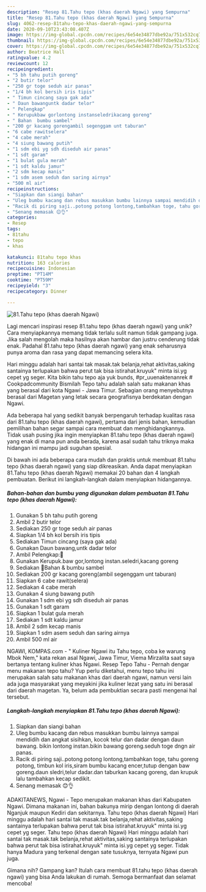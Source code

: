 ```yaml
---
description: "Resep 81.Tahu tepo (khas daerah Ngawi) yang Sempurna"
title: "Resep 81.Tahu tepo (khas daerah Ngawi) yang Sempurna"
slug: 4062-resep-81tahu-tepo-khas-daerah-ngawi-yang-sempurna
date: 2020-09-10T23:43:08.407Z
image: https://img-global.cpcdn.com/recipes/6e54e34877dbe92a/751x532cq70/81tahu-tepo-khas-daerah-ngawi-foto-resep-utama.jpg
thumbnail: https://img-global.cpcdn.com/recipes/6e54e34877dbe92a/751x532cq70/81tahu-tepo-khas-daerah-ngawi-foto-resep-utama.jpg
cover: https://img-global.cpcdn.com/recipes/6e54e34877dbe92a/751x532cq70/81tahu-tepo-khas-daerah-ngawi-foto-resep-utama.jpg
author: Beatrice Hall
ratingvalue: 4.2
reviewcount: 12
recipeingredient:
- "5 bh tahu putih goreng"
- "2 butir telor"
- "250 gr toge seduh air panas"
- "1/4 bh kol bersih iris tipis"
- " Timun cincang saya gak ada"
- " Daun bawanguntk dadar telor"
- " Pelengkap"
- " Kerupukbaw gorlontong instanseledrikacang goreng"
- " Bahan  bumbu sambel"
- "200 gr kacang gorengambil segenggam unt taburan"
- "6 cabe rawitselera"
- "4 cabe merah"
- "4 siung bawang putih"
- "1 sdm ebi yg sdh diseduh air panas"
- "1 sdt garam"
- "1 bulat gula merah"
- "1 sdt kaldu jamur"
- "2 sdm kecap manis"
- "1 sdm asem seduh dan saring airnya"
- "500 ml air"
recipeinstructions:
- "Siapkan dan siangi bahan"
- "Uleg bumbu kacang dan rebus masukkan bumbu lainnya sampai mendidih dan angkat sisihkan, kocok telur dan dadar dengan daun bawang. bikin lontong instan.bikin bawang goreng.seduh toge dngn air panas."
- "Racik di piring saji..potong potong lontong,tambahkan toge, tahu goreng potong, timbun kol iris,siram bumbu kacang encer,tutup dengan baw goreng.daun sledri,telur dadar.dan taburkan kacang goreng, dan krupuk lalu tambahkan kecap sedikit."
- "Senang memasak 😊👌"
categories:
- Resep
tags:
- 81tahu
- tepo
- khas

katakunci: 81tahu tepo khas 
nutrition: 163 calories
recipecuisine: Indonesian
preptime: "PT14M"
cooktime: "PT59M"
recipeyield: "3"
recipecategory: Dinner

---
```



![81.Tahu tepo (khas daerah Ngawi)](https://img-global.cpcdn.com/recipes/6e54e34877dbe92a/751x532cq70/81tahu-tepo-khas-daerah-ngawi-foto-resep-utama.jpg)

Lagi mencari inspirasi resep 81.tahu tepo (khas daerah ngawi) yang unik? Cara menyiapkannya memang tidak terlalu sulit namun tidak gampang juga. Jika salah mengolah maka hasilnya akan hambar dan justru cenderung tidak enak. Padahal 81.tahu tepo (khas daerah ngawi) yang enak seharusnya punya aroma dan rasa yang dapat memancing selera kita.

Hari minggu adalah hari santai tak masak.tak belanja,rehat aktivitas,saking santainya terlupakan bahwa perut tak bisa istirahat.kruyuk&#34; minta isi.yg cepet yg seger. Kita bikin tahu tepo aja yuk bunds, #pr_uuenaktenanrek # Cookpadcommunity Bismilah Tepo tahu adalah salah satu makanan khas yang berasal dari kota Ngawi - Jawa Timur. Sebagian orang menyebutnya berasal dari Magetan yang letak secara geografisnya berdekatan dengan Ngawi.

Ada beberapa hal yang sedikit banyak berpengaruh terhadap kualitas rasa dari 81.tahu tepo (khas daerah ngawi), pertama dari jenis bahan, kemudian pemilihan bahan segar sampai cara membuat dan menghidangkannya. Tidak usah pusing jika ingin menyiapkan 81.tahu tepo (khas daerah ngawi) yang enak di mana pun anda berada, karena asal sudah tahu triknya maka hidangan ini mampu jadi suguhan spesial.


Di bawah ini ada beberapa cara mudah dan praktis untuk membuat 81.tahu tepo (khas daerah ngawi) yang siap dikreasikan. Anda dapat menyiapkan 81.Tahu tepo (khas daerah Ngawi) memakai 20 bahan dan 4 langkah pembuatan. Berikut ini langkah-langkah dalam menyiapkan hidangannya.

<!--inarticleads1-->

##### Bahan-bahan dan bumbu yang digunakan dalam pembuatan 81.Tahu tepo (khas daerah Ngawi):

1. Gunakan 5 bh tahu putih goreng
1. Ambil 2 butir telor
1. Sediakan 250 gr toge seduh air panas
1. Siapkan 1/4 bh kol bersih iris tipis
1. Sediakan  Timun cincang (saya gak ada)
1. Gunakan  Daun bawang,untk dadar telor
1. Ambil  Pelengkap:🍒
1. Gunakan  Kerupuk.baw gor,lontong instan.seledri,kacang goreng
1. Sediakan  🍅Bahan &amp; bumbu sambel
1. Sediakan 200 gr kacang goreng(ambil segenggam unt taburan)
1. Siapkan 6 cabe rawit(selera)
1. Sediakan 4 cabe merah
1. Gunakan 4 siung bawang putih
1. Gunakan 1 sdm ebi yg sdh diseduh air panas
1. Gunakan 1 sdt garam
1. Siapkan 1 bulat gula merah
1. Sediakan 1 sdt kaldu jamur
1. Ambil 2 sdm kecap manis
1. Siapkan 1 sdm asem seduh dan saring airnya
1. Ambil 500 ml air


NGAWI, KOMPAS.com - &#34; Kuliner Ngawi itu Tahu tepo, coba ke warung Mbok Nem,&#34; kata rekan asal Ngawi, Jawa Timur, Viema Mirzalita saat saya bertanya tentang kuliner khas Ngawi. Resep Tepo Tahu - Pernah dengar menu makanan tepo tahu? Yup perlu diketahui, menu tepo tahu ini merupakan salah satu makanan khas dari daerah ngawi, namun versi lain ada juga masyarakat yang meyakini jika kuliner lezat yang satu ini berasal dari daerah magetan. Ya, belum ada pembuktian secara pasti mengenai hal tersebut. 

<!--inarticleads2-->

##### Langkah-langkah menyiapkan 81.Tahu tepo (khas daerah Ngawi):

1. Siapkan dan siangi bahan
1. Uleg bumbu kacang dan rebus masukkan bumbu lainnya sampai mendidih dan angkat sisihkan, kocok telur dan dadar dengan daun bawang. bikin lontong instan.bikin bawang goreng.seduh toge dngn air panas.
1. Racik di piring saji..potong potong lontong,tambahkan toge, tahu goreng potong, timbun kol iris,siram bumbu kacang encer,tutup dengan baw goreng.daun sledri,telur dadar.dan taburkan kacang goreng, dan krupuk lalu tambahkan kecap sedikit.
1. Senang memasak 😊👌


ADAKITANEWS, Ngawi - Tepo merupakan makanan khas dari Kabupaten Ngawi. Dimana makanan ini, bahan bakunya mirip dengan lontong di daerah Nganjuk maupun Kediri dan sekitarnya. Tahu tepo (khas daerah Ngawi) Hari minggu adalah hari santai tak masak.tak belanja,rehat aktivitas,saking santainya terlupakan bahwa perut tak bisa istirahat.kruyuk&#34; minta isi.yg cepet yg seger. Tahu tepo (khas daerah Ngawi) Hari minggu adalah hari santai tak masak.tak belanja,rehat aktivitas,saking santainya terlupakan bahwa perut tak bisa istirahat.kruyuk&#34; minta isi.yg cepet yg seger. Tidak hanya Madura yang terkenal dengan sate tusuknya, ternyata Ngawi pun juga. 

Gimana nih? Gampang kan? Itulah cara membuat 81.tahu tepo (khas daerah ngawi) yang bisa Anda lakukan di rumah. Semoga bermanfaat dan selamat mencoba!
